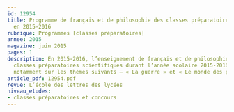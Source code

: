```yaml
---
id: 12954
title: Programme de français et de philosophie des classes préparatoires scientifiques
  en 2015-2016
rubrique: Programmes [classes préparatoires]
annee: 2015
magazine: juin 2015
pages: 1
description: En 2015-2016, l’enseignement de français et de philosophie dans les
  classes préparatoires scientifiques durant l’année scolaire 2015-2016 s’appuiera
  notamment sur les thèmes suivants – « La guerre » et « Le monde des passions »...
article_pdf: 12954.pdf
revue: L’école des lettres des lycées
niveau_etudes:
- classes préparatoires et concours
---
```

